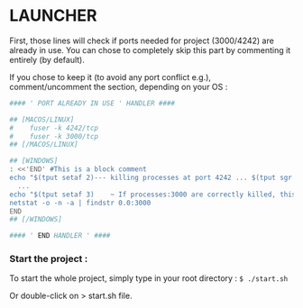 # LAUNCHER

First, those lines will check if ports needed for project (3000/4242) are already in use.
You can chose to completely skip this part by commenting it entirely (by default).

If you chose to keep it (to avoid any port conflict e.g.), comment/uncomment the section, depending on your OS :
```bash
#### ' PORT ALREADY IN USE ' HANDLER ####

## [MACOS/LINUX]
#    fuser -k 4242/tcp
#    fuser -k 3000/tcp
## [/MACOS/LINUX]

## [WINDOWS]
: <<'END' #This is a block comment
echo "$(tput setaf 2)--- killing processes at port 4242 ... $(tput sgr 0)"
  ...
echo "$(tput setaf 3)    ~ If processes:3000 are correctly killed, this will return nothing : ~$(tput sgr 0)"
netstat -o -n -a | findstr 0.0:3000
END
## [/WINDOWS]

#### ' END HANDLER ' ####
```

### Start the project :
To start the whole project, simply type in your root directory :
`$ ./start.sh`

Or double-click on > start.sh file.
